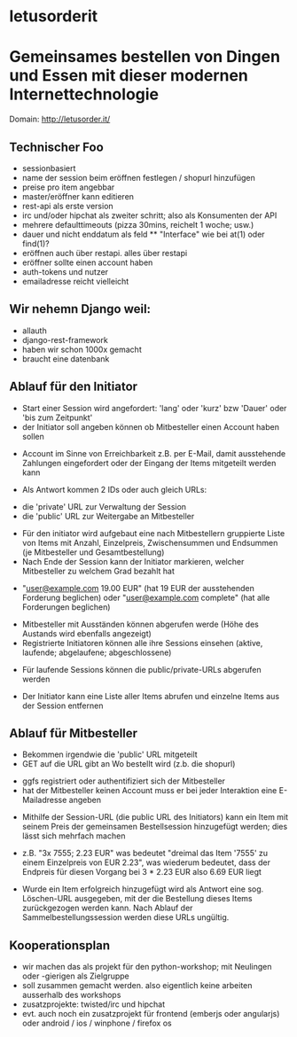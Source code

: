 letusorderit
============

Gemeinsames bestellen von Dingen und Essen mit dieser modernen Internettechnologie
==================================================================================


Domain: http://letusorder.it/

Technischer Foo
---------------

* sessionbasiert
* name der session beim eröffnen festlegen / shopurl hinzufügen
* preise pro item angebbar
* master/eröffner kann editieren
* rest-api als erste version
* irc und/oder hipchat als zweiter schritt; also als Konsumenten der API
* mehrere defaulttimeouts (pizza 30mins, reichelt 1 woche; usw.)
* dauer und nicht enddatum als feld
** "Interface" wie bei at(1) oder find(1)?
* eröffnen auch über restapi. alles über restapi
* eröffner sollte einen account haben
* auth-tokens und nutzer
* emailadresse reicht vielleicht
  

Wir nehemn Django weil:
-----------------------

* allauth
* django-rest-framework
* haben wir schon 1000x gemacht
* braucht eine datenbank

Ablauf für den Initiator
------------------------

* Start einer Session wird angefordert: 'lang' oder 'kurz' bzw 'Dauer' oder 'bis zum Zeitpunkt'
* der Initiator soll angeben können ob Mitbesteller einen Account haben sollen
- Account im Sinne von Erreichbarkeit z.B. per E-Mail, damit ausstehende Zahlungen eingefordert oder der Eingang der Items mitgeteilt werden kann
* Als Antwort kommen 2 IDs oder auch gleich URLs:
- die 'private' URL zur Verwaltung der Session
- die 'public' URL zur Weitergabe an Mitbesteller 
* Für den initiator wird aufgebaut eine nach Mitbestellern gruppierte Liste von Items mit Anzahl, Einzelpreis, Zwischensummen und Endsummen (je Mitbesteller und Gesamtbestellung)
* Nach Ende der Session kann der Initiator markieren, welcher Mitbesteller zu welchem Grad bezahlt hat
- "user@example.com 19.00 EUR" (hat 19 EUR der ausstehenden Forderung beglichen) oder "user@example.com complete" (hat alle Forderungen beglichen)
* Mitbesteller mit Ausständen können abgerufen werde (Höhe des Austands wird ebenfalls angezeigt)
* Registrierte Initiatoren können alle ihre Sessions einsehen (aktive, laufende; abgelaufene; abgeschlossene)
- Für laufende Sessions können die public/private-URLs abgerufen werden
* Der Initiator kann eine Liste aller Items abrufen und einzelne Items aus der Session entfernen

  
Ablauf für Mitbesteller
-----------------------

* Bekommen irgendwie die 'public' URL mitgeteilt
* GET auf die URL gibt an Wo bestellt wird (z.b. die shopurl)
- ggfs registriert oder authentifiziert sich der Mitbesteller
- hat der Mitbesteller keinen Account muss er bei jeder Interaktion eine E-Mailadresse angeben
* Mithilfe der Session-URL (die public URL des Initiators) kann ein Item mit seinem Preis der gemeinsamen Bestellsession hinzugefügt werden; dies lässt sich mehrfach machen
- z.B. "3x 7555; 2.23 EUR" was bedeutet "dreimal das Item '7555' zu einem Einzelpreis von EUR 2.23", was wiederum bedeutet, dass der Endpreis für diesen Vorgang bei 3 * 2.23 EUR also 6.69 EUR liegt
* Wurde ein Item erfolgreich hinzugefügt wird als Antwort eine sog. Löschen-URL ausgegeben, mit der die Bestellung dieses Items zurückgezogen werden kann. Nach Ablauf der Sammelbestellungssession werden diese URLs ungültig.


Kooperationsplan
----------------

* wir machen das als projekt für den python-workshop; mit Neulingen oder -gierigen als Zielgruppe
* soll zusammen gemacht werden. also eigentlich keine arbeiten ausserhalb des workshops
* zusatzprojekte: twisted/irc und hipchat
* evt. auch noch ein zusatzprojekt für frontend (emberjs oder angularjs) oder android / ios / winphone / firefox os
